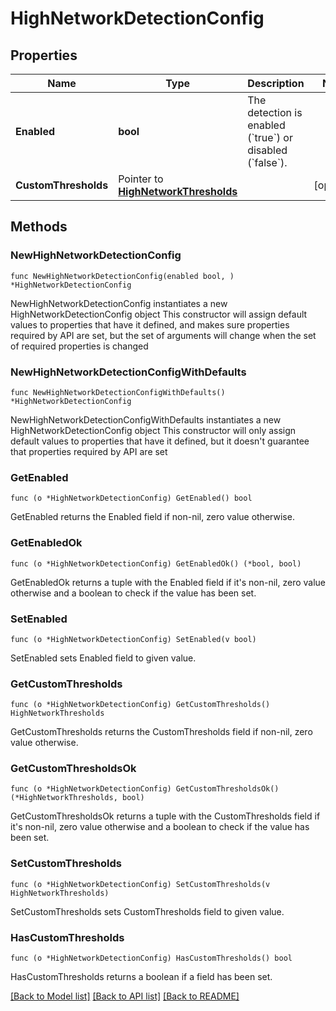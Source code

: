 # HighNetworkDetectionConfig

## Properties

Name | Type | Description | Notes
------------ | ------------- | ------------- | -------------
**Enabled** | **bool** | The detection is enabled (&#x60;true&#x60;) or disabled (&#x60;false&#x60;). | 
**CustomThresholds** | Pointer to [**HighNetworkThresholds**](HighNetworkThresholds.md) |  | [optional] 

## Methods

### NewHighNetworkDetectionConfig

`func NewHighNetworkDetectionConfig(enabled bool, ) *HighNetworkDetectionConfig`

NewHighNetworkDetectionConfig instantiates a new HighNetworkDetectionConfig object
This constructor will assign default values to properties that have it defined,
and makes sure properties required by API are set, but the set of arguments
will change when the set of required properties is changed

### NewHighNetworkDetectionConfigWithDefaults

`func NewHighNetworkDetectionConfigWithDefaults() *HighNetworkDetectionConfig`

NewHighNetworkDetectionConfigWithDefaults instantiates a new HighNetworkDetectionConfig object
This constructor will only assign default values to properties that have it defined,
but it doesn't guarantee that properties required by API are set

### GetEnabled

`func (o *HighNetworkDetectionConfig) GetEnabled() bool`

GetEnabled returns the Enabled field if non-nil, zero value otherwise.

### GetEnabledOk

`func (o *HighNetworkDetectionConfig) GetEnabledOk() (*bool, bool)`

GetEnabledOk returns a tuple with the Enabled field if it's non-nil, zero value otherwise
and a boolean to check if the value has been set.

### SetEnabled

`func (o *HighNetworkDetectionConfig) SetEnabled(v bool)`

SetEnabled sets Enabled field to given value.


### GetCustomThresholds

`func (o *HighNetworkDetectionConfig) GetCustomThresholds() HighNetworkThresholds`

GetCustomThresholds returns the CustomThresholds field if non-nil, zero value otherwise.

### GetCustomThresholdsOk

`func (o *HighNetworkDetectionConfig) GetCustomThresholdsOk() (*HighNetworkThresholds, bool)`

GetCustomThresholdsOk returns a tuple with the CustomThresholds field if it's non-nil, zero value otherwise
and a boolean to check if the value has been set.

### SetCustomThresholds

`func (o *HighNetworkDetectionConfig) SetCustomThresholds(v HighNetworkThresholds)`

SetCustomThresholds sets CustomThresholds field to given value.

### HasCustomThresholds

`func (o *HighNetworkDetectionConfig) HasCustomThresholds() bool`

HasCustomThresholds returns a boolean if a field has been set.


[[Back to Model list]](../README.md#documentation-for-models) [[Back to API list]](../README.md#documentation-for-api-endpoints) [[Back to README]](../README.md)


